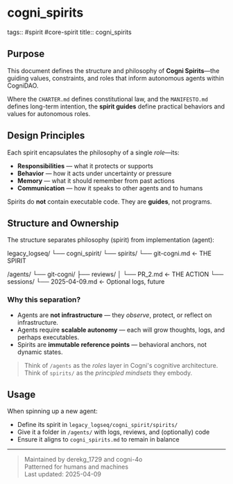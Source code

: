 # cogni_spirits
tags:: #spirit #core-spirit
title:: cogni_spirits

## Purpose

This document defines the structure and philosophy of **Cogni Spirits**—the guiding values, constraints, and roles that inform autonomous agents within CogniDAO.

Where the `CHARTER.md` defines constitutional law, and the `MANIFESTO.md` defines long-term intention, the **spirit guides** define practical behaviors and values for autonomous roles.

## Design Principles

Each spirit encapsulates the philosophy of a single *role*—its:

- **Responsibilities** — what it protects or supports
- **Behavior** — how it acts under uncertainty or pressure
- **Memory** — what it should remember from past actions
- **Communication** — how it speaks to other agents and to humans

Spirits do **not** contain executable code. They are **guides**, not programs.

## Structure and Ownership

The structure separates philosophy (spirit) from implementation (agent):

legacy_logseq/
└── cogni_spirit/
    └── spirits/
        └── git-cogni.md           ← THE SPIRIT

/agents/
└── git-cogni/
    ├── reviews/
    │   └── PR_2.md                ← THE ACTION
    └── sessions/
        └── 2025-04-09.md          ← Optional logs, future


### Why this separation?

- Agents are **not infrastructure** — they *observe*, protect, or reflect on infrastructure.
- Agents require **scalable autonomy** — each will grow thoughts, logs, and perhaps executables.
- Spirits are **immutable reference points** — behavioral anchors, not dynamic states.

> Think of `/agents` as the *roles* layer in Cogni's cognitive architecture.  
> Think of `spirits/` as the *principled mindsets* they embody.

## Usage

When spinning up a new agent:
- Define its spirit in `legacy_logseq/cogni_spirit/spirits/`
- Give it a folder in `/agents/` with logs, reviews, and (optionally) code
- Ensure it aligns to `cogni_spirits.md` to remain in balance

---

> Maintained by derekg_1729 and cogni-4o  
> Patterned for humans and machines  
> Last updated: 2025-04-09
